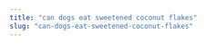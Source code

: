 ```yaml
---
title: "can dogs eat sweetened coconut flakes"
slug: "can-dogs-eat-sweetened-coconut-flakes"
---
```


